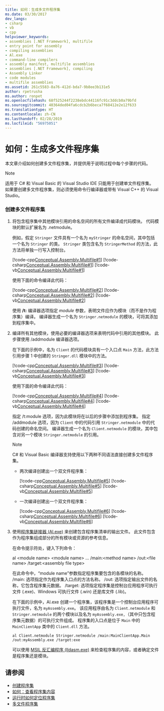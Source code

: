 ```yaml
---
title: 如何：生成多文件程序集
ms.date: 03/30/2017
dev_langs:
- csharp
- vb
- cpp
helpviewer_keywords:
- assemblies [.NET Framework], multifile
- entry point for assembly
- compiling assemblies
- Al.exe
- command-line compilers
- assembly manifest, multifile assemblies
- assemblies [.NET Framework], compiling
- Assembly Linker
- code modules
- multifile assemblies
ms.assetid: 261c5583-8a76-412d-bda7-9b8ee3b131e5
author: rpetrusha
ms.author: ronpet
ms.openlocfilehash: 68f525244f2238ebdc44116fc91c3ddcb0a79bfd
ms.sourcegitcommit: 40364ded04fa6cdcb2b6beca7f68412e2e12f633
ms.translationtype: HT
ms.contentlocale: zh-CN
ms.lasthandoff: 02/28/2019
ms.locfileid: "56975051"
---
```

# <a name="how-to-build-a-multifile-assembly"></a>如何：生成多文件程序集
本文章介绍如何创建多文件程序集，并提供用于说明过程中每个步骤的代码。

> [!NOTE]
> 适用于 C# 和 Visual Basic 的 Visual Studio IDE 只能用于创建单文件程序集。 如果要创建多文件程序集，则必须使用命令行编译器或带有 Visual C++ 的 Visual Studio。

### <a name="to-create-a-multifile-assembly"></a>创建多文件程序集

01. 将包含程序集中其他模块引用的命名空间的所有文件编译成代码模块。 代码模块的默认扩展名为 .netmodule。

    例如，假定 `Stringer` 文件具有一个名为 `myStringer` 的命名空间，其中包括一个名为 `Stringer` 的类。 `Stringer` 类包含名为 `StringerMethod` 的方法，此方法将单独一行写入控制台。

    [!code-cpp[Conceptual.Assembly.Multifile#1](../../../samples/snippets/cpp/VS_Snippets_CLR/conceptual.assembly.multifile/cpp/stringer.cpp#1)]
    [!code-csharp[Conceptual.Assembly.Multifile#1](../../../samples/snippets/csharp/VS_Snippets_CLR/conceptual.assembly.multifile/cs/stringer.cs#1)]
    [!code-vb[Conceptual.Assembly.Multifile#1](../../../samples/snippets/visualbasic/VS_Snippets_CLR/conceptual.assembly.multifile/vb/stringer.vb#1)]

    使用下面的命令编译此代码：

    [!code-cpp[Conceptual.Assembly.Multifile#2](../../../samples/snippets/cpp/VS_Snippets_CLR/conceptual.assembly.multifile/cpp/stringer.cpp#2)]
    [!code-csharp[Conceptual.Assembly.Multifile#2](../../../samples/snippets/csharp/VS_Snippets_CLR/conceptual.assembly.multifile/cs/stringer.cs#2)]
    [!code-vb[Conceptual.Assembly.Multifile#2](../../../samples/snippets/visualbasic/VS_Snippets_CLR/conceptual.assembly.multifile/vb/stringer.vb#2)]

    使用 **/t:** 编译器选项指定 *module* 参数，表明文件应作为模块（而不是作为程序集）编译。 编译器生成一个名为 `Stringer.netmodule` 的模块，可将其添加到程序集中。

02. 编译所有其他模块，使用必要的编译器选项来表明代码中引用的其他模块。 此步骤使用 /addmodule 编译器选项。

    在下面的示例中，名为 `Client` 的代码模块具有一个入口点 `Main` 方法，此方法引用步骤 1 中创建的 `Stringer.dll` 模块中的方法。

    [!code-cpp[Conceptual.Assembly.Multifile#3](../../../samples/snippets/cpp/VS_Snippets_CLR/conceptual.assembly.multifile/cpp/client.cpp#3)]
    [!code-csharp[Conceptual.Assembly.Multifile#3](../../../samples/snippets/csharp/VS_Snippets_CLR/conceptual.assembly.multifile/cs/client.cs#3)]
    [!code-vb[Conceptual.Assembly.Multifile#3](../../../samples/snippets/visualbasic/VS_Snippets_CLR/conceptual.assembly.multifile/vb/client.vb#3)]

    使用下面的命令编译此代码：

    [!code-cpp[Conceptual.Assembly.Multifile#4](../../../samples/snippets/cpp/VS_Snippets_CLR/conceptual.assembly.multifile/cpp/client.cpp#4)]
    [!code-csharp[Conceptual.Assembly.Multifile#4](../../../samples/snippets/csharp/VS_Snippets_CLR/conceptual.assembly.multifile/cs/client.cs#4)]
    [!code-vb[Conceptual.Assembly.Multifile#4](../../../samples/snippets/visualbasic/VS_Snippets_CLR/conceptual.assembly.multifile/vb/client.vb#4)]

    指定 /t:module 选项，因为此模块将在以后的步骤中添加到程序集。 指定 /addmodule 选项，因为 `Client` 中的代码引用 `Stringer.netmodule` 中的代码创建的命名空间。 编译器生成一个名为 `Client.netmodule` 的模块，其中包含对另一个模块 `Stringer.netmodule` 的引用。

    >[!NOTE]
    >C# 和 Visual Basic 编译器支持使用以下两种不同语法直接创建多文件程序集。
    >
    >- 两次编译创建出一个双文件程序集：
    >
    >    [!code-cpp[Conceptual.Assembly.Multifile#5](../../../samples/snippets/cpp/VS_Snippets_CLR/conceptual.assembly.multifile/cpp/client.cpp#5)]
    >    [!code-csharp[Conceptual.Assembly.Multifile#5](../../../samples/snippets/csharp/VS_Snippets_CLR/conceptual.assembly.multifile/cs/client.cs#5)]
    >    [!code-vb[Conceptual.Assembly.Multifile#5](../../../samples/snippets/visualbasic/VS_Snippets_CLR/conceptual.assembly.multifile/vb/client.vb#5)]
    >
    >- 一次编译创建出一个双文件程序集：
    >
    >    [!code-cpp[Conceptual.Assembly.Multifile#6](../../../samples/snippets/cpp/VS_Snippets_CLR/conceptual.assembly.multifile/cpp/client.cpp#6)]
    >    [!code-csharp[Conceptual.Assembly.Multifile#6](../../../samples/snippets/csharp/VS_Snippets_CLR/conceptual.assembly.multifile/cs/client.cs#6)]
    >    [!code-vb[Conceptual.Assembly.Multifile#6](../../../samples/snippets/visualbasic/VS_Snippets_CLR/conceptual.assembly.multifile/vb/client.vb#6)]

03. 使用[程序集链接器 (Al.exe)](../../../docs/framework/tools/al-exe-assembly-linker.md) 来创建包含程序集清单的输出文件。 此文件包含作为程序集组成部分的所有模块或资源的参考信息。

    在命令提示符处，键入下列命令：

    al \<module name> \<module name> … /main:\<method name> /out:\<file name> /target:\<assembly file type>

    在此命令中，“module name”参数指定程序集要包含的各模块的名称。 /main: 选项指定作为程序集入口点的方法名称。 /out: 选项指定输出文件的名称，它包含程序集元数据。 /target: 选项指定程序集是控制台应用程序可执行文件 (.exe)、Windows 可执行文件 (.win) 还是库文件 (.lib)。

    在下面的示例中，Al.exe 创建一个程序集，该程序集是一个控制台应用程序可执行文件，名为 `myAssembly.exe`。 该应用程序由名为 `Client.netmodule` 和 `Stringer.netmodule` 的两个模块以及名为 `myAssembly.exe,`（其中只包含程序集元数据）的可执行文件组成。 程序集的入口点是位于 `Main` 中的 `MainClientApp` 类中的 `Client.dll` 方法。

    ```
    al Client.netmodule Stringer.netmodule /main:MainClientApp.Main /out:myAssembly.exe /target:exe
    ```

    可以使用 [MSIL 反汇编程序 (Ildasm.exe)](../../../docs/framework/tools/ildasm-exe-il-disassembler.md) 来检查程序集的内容，或者确定文件是程序集还是模块。

## <a name="see-also"></a>请参阅
- [创建程序集](../../../docs/framework/app-domains/create-assemblies.md)
- [如何：查看程序集内容](../../../docs/framework/app-domains/how-to-view-assembly-contents.md)
- [运行时如何定位程序集](../../../docs/framework/deployment/how-the-runtime-locates-assemblies.md)
- [多文件程序集](../../../docs/framework/app-domains/multifile-assemblies.md)
